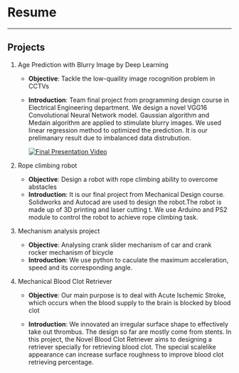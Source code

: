 # Resume
---------------------------------
## Projects
1. Age Prediction with Blurry Image by Deep Learning

   * **Objective**: Tackle the low-quaility image rocognition problem in CCTVs
   * **Introduction**: Team final project from programming design course in Electrical Engineering department.
     We design a novel VGG16 Convolutional Neural Network model. Gaussian algorithm and Medain algorithm are 
     applied to stimulate blurry images. We used linear regression method to optimized the prediction. It is 
     our prelimanary result due to imbalanced data distrubution.

      [![Final Presentation Video](https://github.com/jxmmy7777/Resume/tree/master/photos/Age_prediction.png)](https://drive.google.com/drive/u/0/folders/1m7FJW_iiMLLGMFLgW3Igcpzu2zaftnlx "Final Presentation Video")
  
2. Rope climbing robot

   *	**Objective**: Design a robot with rope climbing ability to overcome abstacles
   * **Introduction**: It is our final project from Mechanical Design course. Solidworks and Autocad are used 
   to design the robot.The robot is made up of 3D printing and laser cutting t. We use Arduino and PS2 module
   to control the robot to achieve rope climbing task.



3. Mechanism analysis project

   * **Objective**: Analysing crank slider mechanism of car and crank rocker mechanism of bicycle
   * **Introduction**: We use python to caculate the maximum acceleration, speed and its corresponding angle.



4. Mechanical Blood Clot Retriever 

   * **Objective**: Our main purpose is to deal with Acute Ischemic Stroke, 
     which occurs when the blood supply to the brain is blocked by blood clot
  
   * **Introduction**: We innovated an irregular surface shape to effectively take out thrombus. The design so 
     far are mostly come from stents. In this project, the Novel Blood Clot Retriever aims to designing a 
     retriever specially for retrieving blood clot. The special scalelike appearance can increase surface 
     roughness to improve blood clot retrieving percentage.

  


